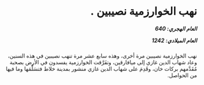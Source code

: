 <h1 dir="rtl">نهب الخوارزمية نصيبين .</h1>

<h5 dir="rtl">العام الهجري:  640

العام الميلادي: 1242

</h5>

<p dir="rtl">نهب الخوارزمية نصيبين مرة أخرى، وهذه سابع عشر مرة تنهب نصيبين في هذه السنين، وعاد شهاب الدين غازي إلى ميافارقين، وتفَرَّقت الخوارزمية يفسدون في الأرض بصحبة مُقَدَّمهم بركات خان، وقَدِمَ على شهاب الدين غازي منشور بمدينة خلاط فتسَلَّمَها وما فيها من الحواصل.</p></br>
